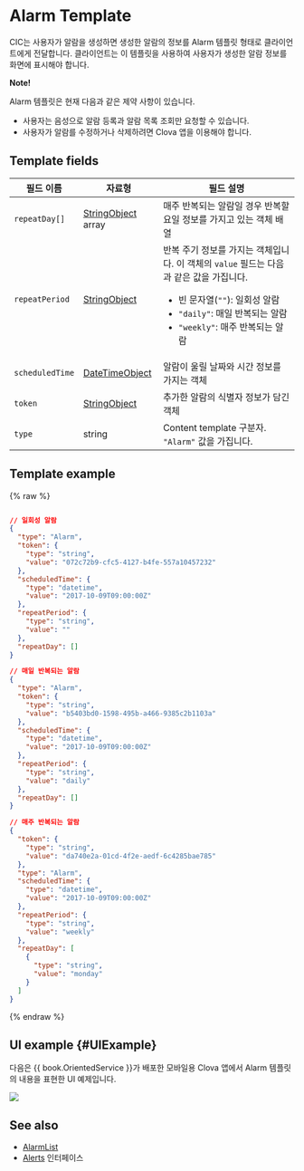 # Alarm Template
CIC는 사용자가 알람을 생성하면 생성한 알람의 정보를 Alarm 템플릿 형태로 클라이언트에게 전달합니다. 클라이언트는 이 템플릿을 사용하여 사용자가 생성한 알람 정보를 화면에 표시해야 합니다.

<div class="note">
<p><strong>Note!</strong></p>
<p>Alarm 템플릿은 현재 다음과 같은 제약 사항이 있습니다.</p>
<ul>
  <li>사용자는 음성으로 알람 등록과 알람 목록 조회만 요청할 수 있습니다.</li>
  <li>사용자가 알람를 수정하거나 삭제하려면 Clova 앱을 이용해야 합니다.</li>
</ul>
</div>

## Template fields

| 필드 이름       | 자료형    | 필드 설명                     |
|---------------|---------|-----------------------------|
| `repeatDay[]`     | [StringObject](/CIC/References/ContentTemplates/Shared_Objects.md#StringObject) array | 매주 반복되는 알람일 경우 반복할 요일 정보를 가지고 있는 객체 배열     |
| `repeatPeriod`  | [StringObject](/CIC/References/ContentTemplates/Shared_Objects.md#StringObject)     | 반복 주기 정보를 가지는 객체입니다. 이 객체의 `value` 필드는 다음과 같은 값을 가집니다. <ul><li>빈 문자열(<code>""</code>): 일회성 알람 </li><li><code>"daily"</code>: 매일 반복되는 알람</li><li><code>"weekly"</code>: 매주 반복되는 알람</li></ul> |
| `scheduledTime` | [DateTimeObject](/CIC/References/ContentTemplates/Shared_Objects.md#DateTimeObject) | 알람이 울릴 날짜와 시간 정보를 가지는 객체                         |
| `token`         | [StringObject](/CIC/References/ContentTemplates/Shared_Objects.md#StringObject)     | 추가한 알람의 식별자 정보가 담긴 객체                            |
| `type`          | string                                                                              | Content template 구분자. `"Alarm"` 값을 가집니다.             |

## Template example

{% raw %}

```json

// 일회성 알람
{
  "type": "Alarm",
  "token": {
    "type": "string",
    "value": "072c72b9-cfc5-4127-b4fe-557a10457232"
  },
  "scheduledTime": {
    "type": "datetime",
    "value": "2017-10-09T09:00:00Z"
  },
  "repeatPeriod": {
    "type": "string",
    "value": ""
  },
  "repeatDay": []
}

// 매일 반복되는 알람
{
  "type": "Alarm",
  "token": {
    "type": "string",
    "value": "b5403bd0-1598-495b-a466-9385c2b1103a"
  },
  "scheduledTime": {
    "type": "datetime",
    "value": "2017-10-09T09:00:00Z"
  },
  "repeatPeriod": {
    "type": "string",
    "value": "daily"
  },
  "repeatDay": []
}

// 매주 반복되는 알람
{
  "token": {
    "type": "string",
    "value": "da740e2a-01cd-4f2e-aedf-6c4285bae785"
  },
  "type": "Alarm",
  "scheduledTime": {
    "type": "datetime",
    "value": "2017-10-09T09:00:00Z"
  },
  "repeatPeriod": {
    "type": "string",
    "value": "weekly"
  },
  "repeatDay": [
    {
      "type": "string",
      "value": "monday"
    }
  ]
}
```

{% endraw %}

## UI example {#UIExample}

다음은 {{ book.OrientedService }}가 배포한 모바일용 Clova 앱에서 Alarm 템플릿의 내용을 표현한 UI 예제입니다.

![](/CIC/Resources/Images/Content_Template-Alarm.png)

## See also
* [AlarmList](/CIC/References/ContentTemplates/AlarmList.md)
* [Alerts](/CIC/References/CICInterface/Alerts.md) 인터페이스
